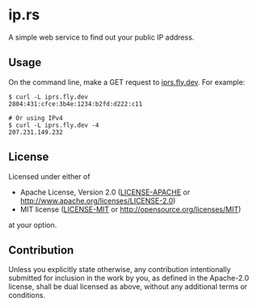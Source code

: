 # ip.rs

A simple web service to find out your public IP address.

## Usage

On the command line, make a GET request to
[iprs.fly.dev](https:://iprs.fly.dev). For example:

```shell
$ curl -L iprs.fly.dev
2804:431:cfce:3b4e:1234:b2fd:d222:c11

# Or using IPv4
$ curl -L iprs.fly.dev -4
207.231.149.232
```

## License

Licensed under either of

 * Apache License, Version 2.0 ([LICENSE-APACHE](LICENSE-APACHE)
   or http://www.apache.org/licenses/LICENSE-2.0)
 * MIT license ([LICENSE-MIT](LICENSE-MIT) or
   http://opensource.org/licenses/MIT)

at your option.

## Contribution

Unless you explicitly state otherwise, any contribution intentionally submitted
for inclusion in the work by you, as defined in the Apache-2.0 license, shall
be dual licensed as above, without any additional terms or conditions.
